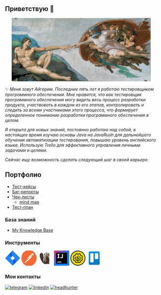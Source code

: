 ## Приветствую 🐯

<div align="center">

![GIF](https://github.com/aiga37/aiga37/blob/main/icons/2.gif)

</div>

✨ _Меня зовут Айгерим. Последние пять лет я работаю тестировщиком программного обеспечения.
 Мне нравится, что как тестировщик программного обеспечения могу видеть весь процесс разработки продукта, 
 участвовать в каждом из его этапов, контролировать и следить за всеми участниками этого процесса, 
 что формирует определенное понимание разработки программного обеспечения в целом._
 
_Я открыта для новых знаний, постоянно работаю над
 собой, в настоящее время изучаю основы Java на
 JavaRush для дальнейшего обучения автоматизации
 тестирования, повышаю уровень английского языка. Использую Trello для эффективного управления
 личными задачами и целями._

 _Сейчас ищу возможность сделать следующий шаг в своей карьере._


## Портфолио

- [Тест-кейсы](https://docs.google.com/spreadsheets/d/1GQuxxvpz2vu4a6fsiEO5uGhYWGQ9wxOfOFcP8C4phyo/edit?gid=0#gid=0)
- [Баг-репорты](https://docs.google.com/spreadsheets/d/1-j3Iysh1KRJ9a1l2uu0yy61j7Fo09U_FqGBW1L45f_c/edit?gid=548503789#gid=548503789)
- [Чек-листы](https://docs.google.com/spreadsheets/d/1iOzrupoRkNFAlolNV-KlF0pxfTnuAFagA_jQFtkenpI/edit?gid=0#gid=0)
  * [mind map](https://miro.com/app/board/uXjVLFQf9f8=/)
- [Тест-план](https://docs.google.com/document/d/15upJtBB4ZY6mXvbIBw1ItBdO-FHpYS_n1JQBGtAkJ1Y/edit?usp=sharing)


### База знаний 
* [My Knowledge Base](https://daily-enthusiasm-b6d.notion.site/148dd6abf24180e78ebbc5f4d6d2a347?v=14edd6abf24180d0939d000c35526982)





### Инструменты

<p align="left">
<a href="https://www.atlassian.com/software/jira"><img src="https://github.com/aiga37/aiga37/blob/main/icons/Jira.png" alt="jira" width="50" height="50" title="jira"/></a>
<a href="https://www.postman.com/"><img src="https://github.com/aiga37/aiga37/blob/main/icons/Postman.png" alt="Postman" width="50" height="50"/></a>
<a href="https://dbeaver.io/"><img src="https://github.com/aiga37/aiga37/blob/main/icons/DBeaver.png" alt="DBeaver" width="50" height="50"/></a>
<a href="https://www.jetbrains.com/idea/"><img src="https://github.com/aiga37/aiga37/blob/main/icons/IDEA1.png" alt="IDEA" width="50" height="50"/></a>
<a href="https://www.soapui.org/"><img src="https://github.com/aiga37/aiga37/blob/main/icons/SoapUI.png" alt="SoapUI" width="50" height="50"/></a>
<a href="https://trello.com/"><img src="https://github.com/aiga37/aiga37/blob/main/icons/Trello.png" alt="Trello" width="50" height="50"/></a>



### Мои контакты 

[![telegram](https://img.shields.io/badge/-Telegram-090909?style=for-the-badge&logo=telegram)](https://t.me/AigaS)
[![linkedin](https://img.shields.io/badge/-Linkedin-090909?style=for-the-badge&logo=linkedin)](https://linkedin.com/in/aigas)
[![headhunter](https://img.shields.io/badge/-hh-090909?style=for-the-badge&logo=headhunter)](https://astana.hh.kz/resume/d63f72efff008811e80039ed1f736563726574)


